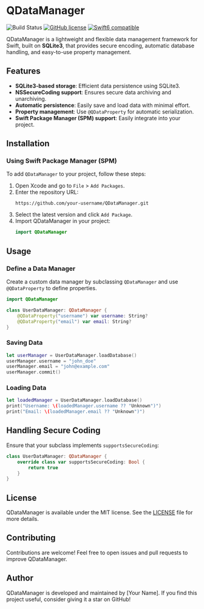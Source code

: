 # QDataManager

![Build Status][GitHubActionBadge] [![GitHub license][LicenseBadge]](https://raw.githubusercontent.com/dhatuna/QDataManager/master/LICENSE) [![Swift6 compatible][Swift6Badge]][Swift6Link]

QDataManager is a lightweight and flexible data management framework for Swift, built on **SQLite3**, that provides secure encoding, automatic database handling, and easy-to-use property management.

## Features

- **SQLite3-based storage**: Efficient data persistence using SQLite3.
- **NSSecureCoding support**: Ensures secure data archiving and unarchiving.
- **Automatic persistence**: Easily save and load data with minimal effort.
- **Property management**: Use `@QDataProperty` for automatic serialization.
- **Swift Package Manager (SPM) support**: Easily integrate into your project.

## Installation

### Using Swift Package Manager (SPM)

To add `QDataManager` to your project, follow these steps:

1. Open Xcode and go to `File` > `Add Packages`.
2. Enter the repository URL:
   ```
   https://github.com/your-username/QDataManager.git
   ```
3. Select the latest version and click `Add Package`.
4. Import QDataManager in your project:
   ```swift
   import QDataManager
   ```

## Usage

### Define a Data Manager

Create a custom data manager by subclassing `QDataManager` and use `@QDataProperty` to define properties.

```swift
import QDataManager

class UserDataManager: QDataManager {
    @QDataProperty("username") var username: String?
    @QDataProperty("email") var email: String?
}
```

### Saving Data

```swift
let userManager = UserDataManager.loadDatabase()
userManager.username = "john_doe"
userManager.email = "john@example.com"
userManager.commit()
```

### Loading Data

```swift
let loadedManager = UserDataManager.loadDatabase()
print("Username: \(loadedManager.username ?? "Unknown")")
print("Email: \(loadedManager.email ?? "Unknown")")
```

## Handling Secure Coding

Ensure that your subclass implements `supportsSecureCoding`:

```swift
class UserDataManager: QDataManager {
    override class var supportsSecureCoding: Bool {
        return true
    }
}
```

## License

QDataManager is available under the MIT license. See the [LICENSE](LICENSE) file for more details.

## Contributing

Contributions are welcome! Feel free to open issues and pull requests to improve QDataManager.

## Author

QDataManager is developed and maintained by [Your Name]. If you find this project useful, consider giving it a star on GitHub!

[Swift]: https://swift.org/
[SQLite3]: https://www.sqlite.org

[GitHubActionBadge]: https://github.com/dhatuna/QDataManager/actions/workflows/ci.yml/badge.svg

[LicenseBadge]: https://img.shields.io/badge/license-MIT-blue.svg

[Swift6Badge]: https://img.shields.io/badge/swift-6-orange.svg?style=flat
[Swift6Link]: https://developer.apple.com/swift/
